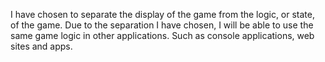 I have chosen to separate the display of the game from the logic, or state, of the game. Due to the separation
I have chosen, I will be able to use the same game logic in other applications. Such as console applications, web sites and apps.
